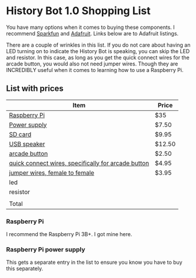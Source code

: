 # History Bot 1.0 Shopping List

You have many options when it comes to buying these components. I recommend [Sparkfun](https://www.sparkfun.com) and [Adafruit](https://www.adafruit.com). Links below are to Adafruit listings.

There are a couple of wrinkles in this list. If you do not care about having an LED turning on to indicate the History Bot is speaking, you can skip the LED and resistor. In this case, as long as you get the quick connect wires for the arcade button, you would also not need jumper wires. Though they are INCREDIBLY useful when it comes to learning how to use a Raspberry Pi.

## List with prices

| Item             | Price     |
|------------------|-----------|
| [Raspberry Pi](https://www.adafruit.com/product/3775)     | $35
| [Power supply](https://www.adafruit.com/product/1995)     | $7.50
| [SD card](https://www.adafruit.com/product/1294)          | $9.95
| [USB speaker](https://www.adafruit.com/product/3369)      | $12.50
| [arcade button](https://www.adafruit.com/product/3489)    | $2.50
| [quick connect wires, specifically for arcade button](https://www.adafruit.com/product/3835) | $4.95
| [jumper wires, female to female](https://www.adafruit.com/product/794)     | $3.95
| led              |
| resistor         |
|                  |
| Total            |


### Raspberry Pi

I recommend the Raspberry Pi 3B+. I got mine here.

### Raspberry Pi power supply

This gets a separate entry in the list to ensure you know you have to buy this separately.
